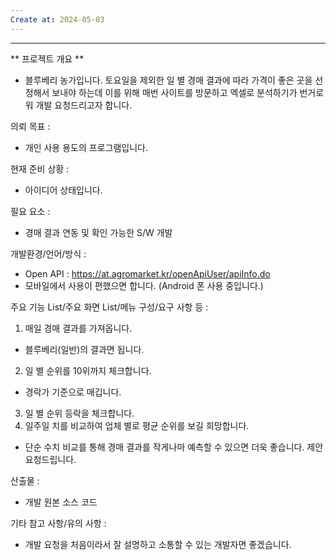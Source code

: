 ```yaml
---
Create at: 2024-05-03
---
```

---

** 프로젝트 개요 **
- 블루베리 농가입니다. 토요일을 제외한 일 별 경매 결과에 따라 가격이 좋은 곳을 선정해서 보내야 하는데 이를 위해 매번 사이트를 방문하고 엑셀로 분석하기가 번거로워 개발 요청드리고자 합니다.

의뢰 목표 :
- 개인 사용 용도의 프로그램입니다.

현재 준비 상황 :
- 아이디어 상태입니다.

필요 요소 :
- 경매 결과 연동 및 확인 가능한 S/W 개발

개발환경/언어/방식 :
- Open API : https://at.agromarket.kr/openApiUser/apiInfo.do
- 모바일에서 사용이 편했으면 합니다. (Android 폰 사용 중입니다.)

주요 기능 List/주요 화면 List/메뉴 구성/요구 사항 등 :
1) 매일 경매 결과를 가져옵니다.
- 블루베리(일반)의 결과면 됩니다.
2) 일 별 순위를 10위까지 체크합니다.
- 경락가 기준으로 매깁니다.
3) 일 별 순위 등락을 체크합니다.
4) 일주일 치를 비교하여 업체 별로 평균 순위를 보길 희망합니다.
- 단순 수치 비교를 통해 경매 결과를 작게나마 예측할 수 있으면 더욱 좋습니다. 제안 요청드립니다.

산출물 :  
- 개발 원본 소스 코드  
  
기타 참고 사항/유의 사항 :  
- 개발 요청을 처음이라서 잘 설명하고 소통할 수 있는 개발자면 좋겠습니다.